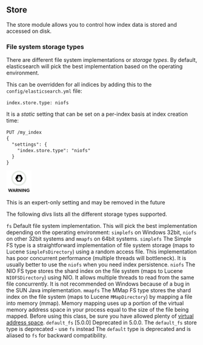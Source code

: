 ## Store

The store module allows you to control how index data is stored and accessed on disk.

### File system storage types

There are different file system implementations or _storage types_. By default, elasticsearch will pick the best implementation based on the operating environment.

This can be overridden for all indices by adding this to the `config/elasticsearch.yml` file:
    
    
    index.store.type: niofs

It is a _static_ setting that can be set on a per-index basis at index creation time:
    
    
    PUT /my_index
    {
      "settings": {
        "index.store.type": "niofs"
      }
    }

![Warning](images/icons/warning.png)

This is an expert-only setting and may be removed in the future 

The following divs lists all the different storage types supported.

`fs`
     Default file system implementation. This will pick the best implementation depending on the operating environment: `simplefs` on Windows 32bit, `niofs` on other 32bit systems and `mmapfs` on 64bit systems. 
`simplefs`
     The Simple FS type is a straightforward implementation of file system storage (maps to Lucene `SimpleFsDirectory`) using a random access file. This implementation has poor concurrent performance (multiple threads will bottleneck). It is usually better to use the `niofs` when you need index persistence. 
`niofs`
     The NIO FS type stores the shard index on the file system (maps to Lucene `NIOFSDirectory`) using NIO. It allows multiple threads to read from the same file concurrently. It is not recommended on Windows because of a bug in the SUN Java implementation. 
`mmapfs`
     The MMap FS type stores the shard index on the file system (maps to Lucene `MMapDirectory`) by mapping a file into memory (mmap). Memory mapping uses up a portion of the virtual memory address space in your process equal to the size of the file being mapped. Before using this class, be sure you have allowed plenty of [virtual address space](vm-max-map-count.html "Virtual memory"). 
`default_fs` [5.0.0] Deprecated in 5.0.0. The `default_fs` store type is deprecated - use `fs` instead 
     The `default` type is deprecated and is aliased to `fs` for backward compatibility. 
